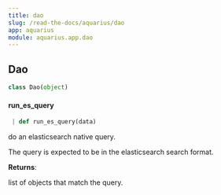 ```yaml
---
title: dao
slug: /read-the-docs/aquarius/dao
app: aquarius
module: aquarius.app.dao
---
```

## Dao

```python
class Dao(object)
```

#### run\_es\_query

```python
 | def run_es_query(data)
```

do an elasticsearch native query.

The query is expected to be in the elasticsearch search format.

**Returns**:

list of objects that match the query.

